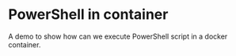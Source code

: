 # PowerShell in container

A demo to show how can we execute PowerShell script in a docker container.